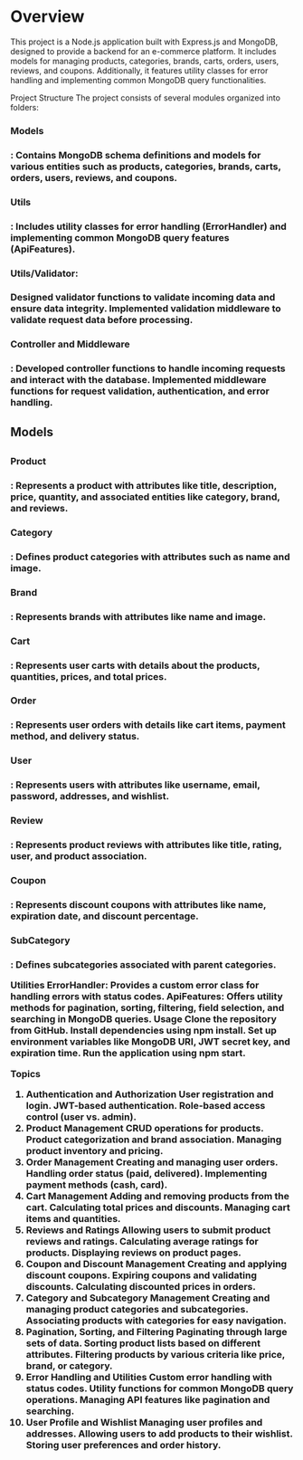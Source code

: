 <h1>Overview</h1>
This project is a Node.js application built with Express.js and MongoDB, designed to provide a backend for an e-commerce platform. It includes models for managing products, categories, brands, carts, orders, users, reviews, and coupons. Additionally, it features utility classes for error handling and implementing common MongoDB query functionalities.

Project Structure
The project consists of several modules organized into folders:

<h3>Models<h3/>: Contains MongoDB schema definitions and models for various entities such as products, categories, brands, carts, orders, users, reviews, and coupons.

<h3>Utils<h3/>: Includes utility classes for error handling (ErrorHandler) and implementing common MongoDB query features (ApiFeatures).
  
<h3>Utils/Validator:<h3/>
Designed validator functions to validate incoming data and ensure data integrity.
Implemented validation middleware to validate request data before processing.

<h3>Controller and Middleware<h3/>:
Developed controller functions to handle incoming requests and interact with the database.
Implemented middleware functions for request validation, authentication, and error handling.
  
<h2>Models<h2/>
<h3>Product<h3/>: Represents a product with attributes like title, description, price, quantity, and associated entities like category, brand, and reviews.
<h3>Category<h3/>: Defines product categories with attributes such as name and image.
<h3>Brand<h3/>: Represents brands with attributes like name and image.
<h3>Cart<h3/>: Represents user carts with details about the products, quantities, prices, and total prices.
<h3>Order<h3/>: Represents user orders with details like cart items, payment method, and delivery status.
<h3>User<h3/>: Represents users with attributes like username, email, password, addresses, and wishlist.
<h3>Review<h3/>: Represents product reviews with attributes like title, rating, user, and product association.
<h3>Coupon<h3/>: Represents discount coupons with attributes like name, expiration date, and discount percentage.
<h3>SubCategory<h3/>: Defines subcategories associated with parent categories.
  
Utilities
ErrorHandler: Provides a custom error class for handling errors with status codes.
ApiFeatures: Offers utility methods for pagination, sorting, filtering, field selection, and searching in MongoDB queries.
Usage
Clone the repository from GitHub.
Install dependencies using npm install.
Set up environment variables like MongoDB URI, JWT secret key, and expiration time.
Run the application using npm start.

Topics
1. Authentication and Authorization
User registration and login.
JWT-based authentication.
Role-based access control (user vs. admin).
2. Product Management
CRUD operations for products.
Product categorization and brand association.
Managing product inventory and pricing.
3. Order Management
Creating and managing user orders.
Handling order status (paid, delivered).
Implementing payment methods (cash, card).
4. Cart Management
Adding and removing products from the cart.
Calculating total prices and discounts.
Managing cart items and quantities.
5. Reviews and Ratings
Allowing users to submit product reviews and ratings.
Calculating average ratings for products.
Displaying reviews on product pages.
6. Coupon and Discount Management
Creating and applying discount coupons.
Expiring coupons and validating discounts.
Calculating discounted prices in orders.
7. Category and Subcategory Management
Creating and managing product categories and subcategories.
Associating products with categories for easy navigation.
8. Pagination, Sorting, and Filtering
Paginating through large sets of data.
Sorting product lists based on different attributes.
Filtering products by various criteria like price, brand, or category.
9. Error Handling and Utilities
Custom error handling with status codes.
Utility functions for common MongoDB query operations.
Managing API features like pagination and searching.
10. User Profile and Wishlist
Managing user profiles and addresses.
Allowing users to add products to their wishlist.
Storing user preferences and order history.
